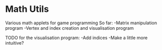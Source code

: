 # Math Utils

Various math applets for game programming
So far:
    -Matrix manipulation program
    -Vertex and index creation and visualisation program

TODO for the visualisation program:
    -Add indices
    -Make a little more intuitive?
